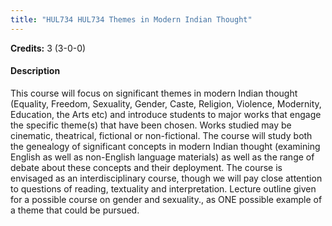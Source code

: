 ```yaml
---
title: "HUL734 HUL734 Themes in Modern Indian Thought"
---
```

**Credits:** 3 (3-0-0)

#### Description
This course will focus on significant themes in modern Indian thought (Equality, Freedom, Sexuality, Gender, Caste, Religion, Violence, Modernity, Education, the Arts etc) and introduce students to major works that engage the specific theme(s) that have been chosen. Works studied may be cinematic, theatrical, fictional or non-fictional. The course will study both the genealogy of significant concepts in modern Indian thought (examining English as well as non-English language materials) as well as the range of debate about these concepts and their deployment. The course is envisaged as an interdisciplinary course, though we will pay close attention to questions of reading, textuality and interpretation. Lecture outline given for a possible course on gender and sexuality., as ONE possible example of a theme that could be pursued.